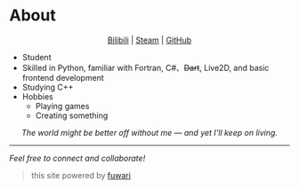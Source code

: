 <!-- # About
This is the demo site for [Fuwari](https://github.com/saicaca/fuwari).

::github{repo="saicaca/fuwari"}

> ### Sources of images used in this site
> - [Unsplash](https://unsplash.com/)
> - [星と少女](https://www.pixiv.net/artworks/108916539) by [Stella](https://www.pixiv.net/users/93273965)
> - [Rabbit - v1.4 Showcase](https://civitai.com/posts/586908) by [Rabbit_YourMajesty](https://civitai.com/user/Rabbit_YourMajesty) -->


# About

<div align="center">

<!-- <img src="https://visitor-badge.laobi.icu/badge?page_id=Pfolg.Pfolg" /> -->

[Bilibili](https://space.bilibili.com/515553532) | [Steam](https://steamcommunity.com/profiles/76561199677607305/) | [GitHub](https://github.com/Pfolg)

</div>

- Student
- Skilled in Python, familiar with Fortran, C#、~~Dart~~, Live2D, and basic frontend development
- Studying C++
- Hobbies
  - Playing games
  - Creating something 

<div align="center">

_The world might be better off without me — and yet I'll keep on living._

</div>

---
_Feel free to connect and collaborate!_

> this site powered by [fuwari](https://github.com/saicaca/fuwari)
